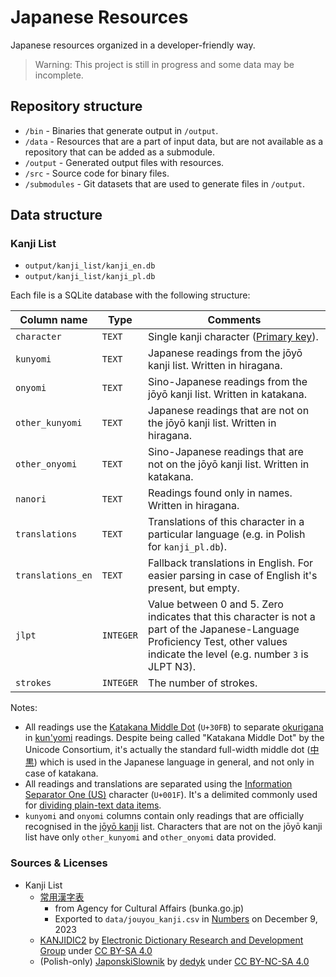 # Japanese Resources

Japanese resources organized in a developer-friendly way.

> Warning: This project is still in progress and some data may be incomplete.

## Repository structure

- `/bin` - Binaries that generate output in `/output`.
- `/data` - Resources that are a part of input data, but are not available as a repository that can be added as a submodule.
- `/output` - Generated output files with resources.
- `/src` - Source code for binary files.
- `/submodules` - Git datasets that are used to generate files in `/output`.

## Data structure

### Kanji List

- `output/kanji_list/kanji_en.db`
- `output/kanji_list/kanji_pl.db`

Each file is a SQLite database with the following structure:

| Column name       | Type      | Comments                                                                                                                                                                         |
| ----------------- | --------- | -------------------------------------------------------------------------------------------------------------------------------------------------------------------------------- |
| `character`       | `TEXT`    | Single kanji character ([Primary key](https://en.wikipedia.org/wiki/Primary_key)).                                                                                               |
| `kunyomi`         | `TEXT`    | Japanese readings from the jōyō kanji list. Written in hiragana.                                                                                                                 |
| `onyomi`          | `TEXT`    | Sino-Japanese readings from the jōyō kanji list. Written in katakana.                                                                                                            |
| `other_kunyomi`   | `TEXT`    | Japanese readings that are not on the jōyō kanji list. Written in hiragana.                                                                                                      |
| `other_onyomi`    | `TEXT`    | Sino-Japanese readings that are not on the jōyō kanji list. Written in katakana.                                                                                                 |
| `nanori`          | `TEXT`    | Readings found only in names. Written in hiragana.                                                                                                                               |
| `translations`    | `TEXT`    | Translations of this character in a particular language (e.g. in Polish for `kanji_pl.db`).                                                                                      |
| `translations_en` | `TEXT`    | Fallback translations in English. For easier parsing in case of English it's present, but empty.                                                                                 |
| `jlpt`            | `INTEGER` | Value between 0 and 5. Zero indicates that this character is not a part of the Japanese-Language Proficiency Test, other values indicate the level (e.g. number `3` is JLPT N3). |
| `strokes`         | `INTEGER` | The number of strokes.                                                                                                                                                           |

Notes:

- All readings use the [Katakana Middle Dot](https://www.compart.com/en/unicode/U+30FB) (`U+30FB`) to separate [okurigana](https://en.wikipedia.org/wiki/Okurigana) in [kun'yomi](<https://en.wikipedia.org/wiki/Kanji#Kun'yomi_(native_reading)>) readings. Despite being called "Katakana Middle Dot" by the Unicode Consortium, it's actually the standard full-width middle dot ([中黒](https://ja.wikipedia.org/wiki/中黒#日本語)) which is used in the Japanese language in general, and not only in case of katakana.
- All readings and translations are separated using the [Information Separator One (US)](https://www.compart.com/en/unicode/U+001F) character (`U+001F`). It's a delimited commonly used for [dividing plain-text data items](https://en.wikipedia.org/wiki/C0_and_C1_control_codes#Field_separators).
- `kunyomi` and `onyomi` columns contain only readings that are officially recognised in the [jōyō kanji](https://en.wikipedia.org/wiki/Jōyō_kanji) list. Characters that are not on the jōyō kanji list have only `other_kunyomi` and `other_onyomi` data provided.

### Sources & Licenses

- Kanji List
  - [常用漢字表](https://www.bunka.go.jp/kokugo_nihongo/sisaku/joho/joho/kijun/naikaku/kanji/joyokanjisakuin/index.html)
    - from Agency for Cultural Affairs (bunka.go.jp)
    - Exported to `data/jouyou_kanji.csv` in [Numbers](<https://en.wikipedia.org/wiki/Numbers_(spreadsheet)>) on December 9, 2023
  - [KANJIDIC2](http://www.edrdg.org/wiki/index.php/KANJIDIC_Project) by [Electronic Dictionary Research and Development Group](http://www.edrdg.org) under [CC BY-SA 4.0](https://creativecommons.org/licenses/by-sa/4.0)
  - (Polish-only) [JaponskiSlownik](https://github.com/dedyk/JaponskiSlownik) by [dedyk](https://github.com/dedyk) under [CC BY-NC-SA 4.0](https://creativecommons.org/licenses/by-nc-sa/4.0)
